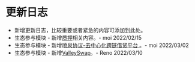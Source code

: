 # 更新日志

- 新增更新日志，比较重要或者紧急的内容可添加到此处。
- 生态参与模块 - 新增[质押](./ecosystem_paticipate/质押.md)相关内容。- moi 2022/02/15
- 生态参与模块 - 新增[喷泉协议-去中心化跨链借贷平台
](ecosystem_paticipate/lending/FountainProtocol/FountainProtocol.md)。- moi 2022/03/02
- 生态参与模块 - 新增[ValleySwap](./ecosystem_paticipate/dex/ValleySwap/ValleySwap.md)。- Reno 2022/03/10
